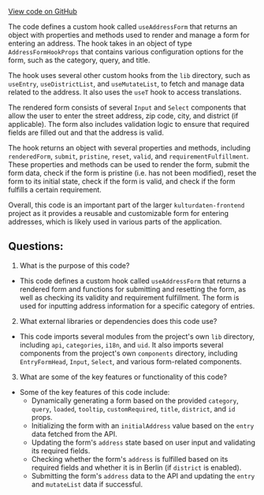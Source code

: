 [View code on GitHub](https://github.com/technologiestiftung/kulturdaten-frontend/blob/master/components/pages/helpers/form/Address.tsx)

The code defines a custom hook called `useAddressForm` that returns an object with properties and methods used to render and manage a form for entering an address. The hook takes in an object of type `AddressFormHookProps` that contains various configuration options for the form, such as the category, query, and title.

The hook uses several other custom hooks from the `lib` directory, such as `useEntry`, `useDistrictList`, and `useMutateList`, to fetch and manage data related to the address. It also uses the `useT` hook to access translations.

The rendered form consists of several `Input` and `Select` components that allow the user to enter the street address, zip code, city, and district (if applicable). The form also includes validation logic to ensure that required fields are filled out and that the address is valid.

The hook returns an object with several properties and methods, including `renderedForm`, `submit`, `pristine`, `reset`, `valid`, and `requirementFulfillment`. These properties and methods can be used to render the form, submit the form data, check if the form is pristine (i.e. has not been modified), reset the form to its initial state, check if the form is valid, and check if the form fulfills a certain requirement.

Overall, this code is an important part of the larger `kulturdaten-frontend` project as it provides a reusable and customizable form for entering addresses, which is likely used in various parts of the application.
## Questions: 
 1. What is the purpose of this code?
- This code defines a custom hook called `useAddressForm` that returns a rendered form and functions for submitting and resetting the form, as well as checking its validity and requirement fulfillment. The form is used for inputting address information for a specific category of entries.

2. What external libraries or dependencies does this code use?
- This code imports several modules from the project's own `lib` directory, including `api`, `categories`, `i18n`, and `uid`. It also imports several components from the project's own `components` directory, including `EntryFormHead`, `Input`, `Select`, and various form-related components.

3. What are some of the key features or functionality of this code?
- Some of the key features of this code include: 
  - Dynamically generating a form based on the provided `category`, `query`, `loaded`, `tooltip`, `customRequired`, `title`, `district`, and `id` props.
  - Initializing the form with an `initialAddress` value based on the `entry` data fetched from the API.
  - Updating the form's `address` state based on user input and validating its required fields.
  - Checking whether the form's `address` is fulfilled based on its required fields and whether it is in Berlin (if `district` is enabled).
  - Submitting the form's `address` data to the API and updating the `entry` and `mutateList` data if successful.